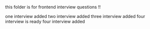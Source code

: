 this folder is for frontend interview questions !! 

one interview added
two interview added
three interview added
four interview is ready
four interview added
